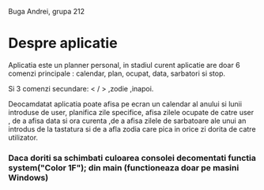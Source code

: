 Buga Andrei, grupa 212


# Despre aplicatie

Aplicatia este un planner personal, in stadiul curent aplicatie are doar 6 comenzi principale : calendar, plan, ocupat, data, sarbatori si stop.

Si 3 comenzi secundare: < / > ,zodie ,inapoi.

Deocamdatat aplicatia poate afisa pe ecran un calendar al anului si lunii introduse de user, planifica zile specifice, afisa zilele ocupate de catre user , de a afisa data si ora curenta ,de a afisa zilele de sarbatoare ale unui an introdus de la tastatura si de a afla zodia care pica in orice zi dorita de catre utilizator.

### Daca doriti sa schimbati culoarea consolei decomentati functia system("Color 1F"); din main (functioneaza doar pe masini Windows)
